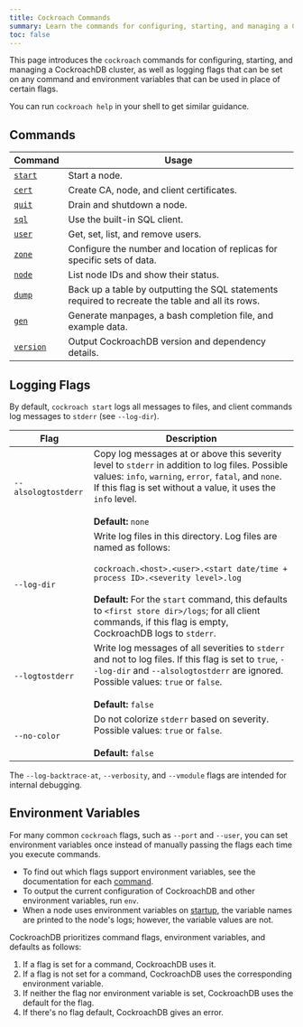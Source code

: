 ```yaml
---
title: Cockroach Commands
summary: Learn the commands for configuring, starting, and managing a CockroachDB cluster.
toc: false
---
```


This page introduces the `cockroach` commands for configuring, starting, and managing a CockroachDB cluster, as well as logging flags that can be set on any command and environment variables that can be used in place of certain flags.

You can run `cockroach help` in your shell to get similar guidance.

<div id="toc"></div>

## Commands

Command | Usage
--------|----
[`start`](start-a-node.html) | Start a node.
[`cert`](create-security-certificates.html) | Create CA, node, and client certificates.
[`quit`](stop-a-node.html) | Drain and shutdown a node.
[`sql`](use-the-built-in-sql-client.html) | Use the built-in SQL client.
[`user`](create-and-manage-users.html) | Get, set, list, and remove users.
[`zone`](configure-replication-zones.html) | Configure the number and location of replicas for specific sets of data.
[`node`](view-node-details.html) | List node IDs and show their status.
[`dump`](back-up-and-restore-data.html) | Back up a table by outputting the SQL statements required to recreate the table and all its rows.
[`gen`](generate-cockroachdb-resources.html) | Generate manpages, a bash completion file, and example data.
[`version`](view-version-details.html) | Output CockroachDB version and dependency details.

## Logging Flags

By default, `cockroach start` logs all messages to files, and client commands log messages to `stderr` (see `--log-dir`).

Flag | Description
-----|------------
`--alsologtostderr` | Copy log messages at or above this severity level to `stderr` in addition to log files. Possible values: `info`, `warning`, `error`, `fatal`, and `none`. If this flag is set without a value, it uses the `info` level. <br><br>**Default:** `none`
`--log-dir` | Write log files in this directory. Log files are named as follows:<br><br>`cockroach.<host>.<user>.<start date/time + process ID>.<severity level>.log`<br><br> **Default:** For the `start` command, this defaults to `<first store dir>/logs`; for all client commands, if this flag is empty, CockroachDB logs to `stderr`.
`--logtostderr` |  Write log messages of all severities to `stderr` and not to log files. If this flag is set to `true`, `--log-dir` and `--alsologtostderr` are ignored. Possible values: `true` or `false`.<br><br>**Default:** `false`
`--no-color` | Do not colorize `stderr` based on severity. Possible values: `true` or `false`. <br><br>**Default:** `false`

The `--log-backtrace-at`, `--verbosity`, and `--vmodule` flags are intended for internal debugging.

## Environment Variables

For many common `cockroach` flags, such as `--port` and `--user`, you can set environment variables once instead of manually passing the flags each time you execute commands.

- To find out which flags support environment variables, see the documentation for each [command](#commands).
- To output the current configuration of CockroachDB and other environment variables, run `env`.
- When a node uses environment variables on [startup](start-a-node.html), the variable names are printed to the node's logs; however, the variable values are not.

CockroachDB prioritizes command flags, environment variables, and defaults as follows:

1. If a flag is set for a command, CockroachDB uses it.
2. If a flag is not set for a command, CockroachDB uses the corresponding environment variable.
3. If neither the flag nor environment variable is set, CockroachDB uses the default for the flag.
4. If there's no flag default, CockroachDB gives an error.
